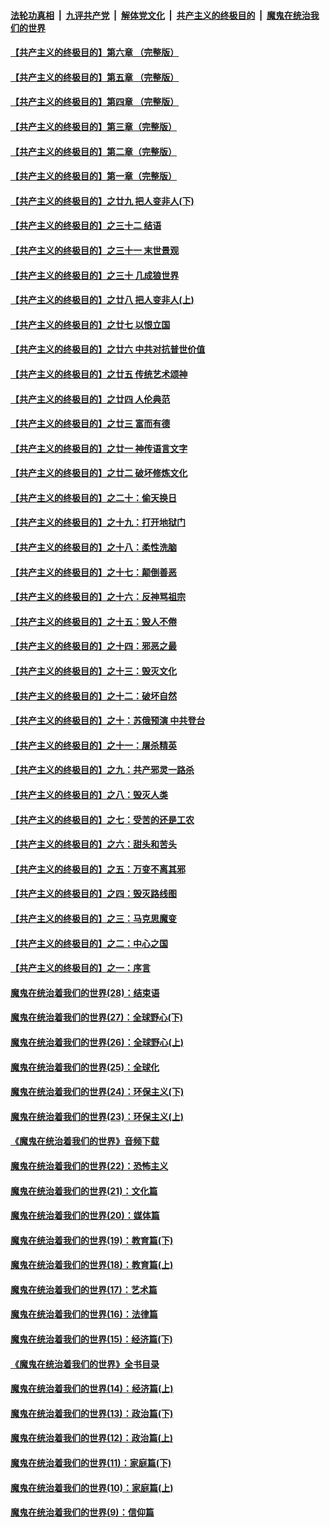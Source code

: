 ####  [法轮功真相](../../../../basic/blob/master/README.md?t=10131752) &nbsp;|&nbsp; [九评共产党](../../../../9ping.md/blob/master/README.md?t=10131752) &nbsp;|&nbsp; [解体党文化](../../../../jtdwh.md/blob/master/README.md?t=10131752)  &nbsp;|&nbsp; [共产主义的终极目的](../../../../gczydzjmd.md/blob/master/README.md?t=10131752) &nbsp;|&nbsp; [魔鬼在统治我们的世界](../../../../mgztzwmdsj.md/blob/master/README.md?t=10131752) 

#### [【共产主义的终极目的】第六章 （完整版）](../pages/nsc422/n11428913.md?t=10131752) 

#### [【共产主义的终极目的】第五章 （完整版）](../pages/nsc422/n11428912.md?t=10131752) 

#### [【共产主义的终极目的】第四章 （完整版）](../pages/nsc422/n11428907.md?t=10131752) 

#### [【共产主义的终极目的】第三章（完整版）](../pages/nsc422/n11428848.md?t=10131752) 

#### [【共产主义的终极目的】第二章（完整版）](../pages/nsc422/n11428831.md?t=10131752) 

#### [【共产主义的终极目的】第一章（完整版）](../pages/nsc422/n11417651.md?t=10131752) 

#### [【共产主义的终极目的】之廿九 把人变非人(下)](../pages/nsc422/n11344140.md?t=10131752) 

#### [【共产主义的终极目的】之三十二 结语](../pages/nsc422/n11360535.md?t=10131752) 

#### [【共产主义的终极目的】之三十一 末世景观](../pages/nsc422/n11351129.md?t=10131752) 

#### [【共产主义的终极目的】之三十 几成狼世界](../pages/nsc422/n11348280.md?t=10131752) 

#### [【共产主义的终极目的】之廿八 把人变非人(上)](../pages/nsc422/n11340492.md?t=10131752) 

#### [【共产主义的终极目的】之廿七 以恨立国](../pages/nsc422/n11336944.md?t=10131752) 

#### [【共产主义的终极目的】之廿六 中共对抗普世价值](../pages/nsc422/n11324785.md?t=10131752) 

#### [【共产主义的终极目的】之廿五 传统艺术颂神](../pages/nsc422/n11296396.md?t=10131752) 

#### [【共产主义的终极目的】之廿四 人伦典范](../pages/nsc422/n11296397.md?t=10131752) 

#### [【共产主义的终极目的】之廿三 富而有德](../pages/nsc422/n11283598.md?t=10131752) 

#### [【共产主义的终极目的】之廿一 神传语言文字](../pages/nsc422/n11263265.md?t=10131752) 

#### [【共产主义的终极目的】之廿二 破坏修炼文化](../pages/nsc422/n11245728.md?t=10131752) 

#### [【共产主义的终极目的】之二十：偷天换日](../pages/nsc422/n11238846.md?t=10131752) 

#### [【共产主义的终极目的】之十九：打开地狱门](../pages/nsc422/n11206376.md?t=10131752) 

#### [【共产主义的终极目的】之十八：柔性洗脑](../pages/nsc422/n11199994.md?t=10131752) 

#### [【共产主义的终极目的】之十七：颠倒善恶](../pages/nsc422/n11179782.md?t=10131752) 

#### [【共产主义的终极目的】之十六：反神骂祖宗](../pages/nsc422/n11166798.md?t=10131752) 

#### [【共产主义的终极目的】之十五：毁人不倦](../pages/nsc422/n11166792.md?t=10131752) 

#### [【共产主义的终极目的】之十四：邪恶之最](../pages/nsc422/n11150249.md?t=10131752) 

#### [【共产主义的终极目的】之十三：毁灭文化](../pages/nsc422/n11135227.md?t=10131752) 

#### [【共产主义的终极目的】之十二：破坏自然](../pages/nsc422/n11135214.md?t=10131752) 

#### [【共产主义的终极目的】之十：苏俄预演 中共登台](../pages/nsc422/n11118424.md?t=10131752) 

#### [【共产主义的终极目的】之十一：屠杀精英](../pages/nsc422/n11118442.md?t=10131752) 

#### [【共产主义的终极目的】之九：共产邪灵一路杀](../pages/nsc422/n11114139.md?t=10131752) 

#### [【共产主义的终极目的】之八：毁灭人类](../pages/nsc422/n11108503.md?t=10131752) 

#### [【共产主义的终极目的】之七：受苦的还是工农](../pages/nsc422/n11101809.md?t=10131752) 

#### [【共产主义的终极目的】之六：甜头和苦头](../pages/nsc422/n11096971.md?t=10131752) 

#### [【共产主义的终极目的】之五：万变不离其邪](../pages/nsc422/n11091285.md?t=10131752) 

#### [【共产主义的终极目的】之四：毁灭路线图](../pages/nsc422/n11086284.md?t=10131752) 

#### [【共产主义的终极目的】之三：马克思魔变](../pages/nsc422/n11061941.md?t=10131752) 

#### [【共产主义的终极目的】之二：中心之国](../pages/nsc422/n11047728.md?t=10131752) 

#### [【共产主义的终极目的】之一：序言](../pages/nsc422/n11086077.md?t=10131752) 

#### [魔鬼在统治着我们的世界(28)：结束语](../pages/nsc422/n10936246.md?t=10131752) 

#### [魔鬼在统治着我们的世界(27)：全球野心(下)](../pages/nsc422/n10928319.md?t=10131752) 

#### [魔鬼在统治着我们的世界(26)：全球野心(上)](../pages/nsc422/n10900318.md?t=10131752) 

#### [魔鬼在统治着我们的世界(25)：全球化](../pages/nsc422/n10788205.md?t=10131752) 

#### [魔鬼在统治着我们的世界(24)：环保主义(下)](../pages/nsc422/n10695307.md?t=10131752) 

#### [魔鬼在统治着我们的世界(23)：环保主义(上)](../pages/nsc422/n10688613.md?t=10131752) 

#### [《魔鬼在统治着我们的世界》音频下载](../pages/nsc422/n10635553.md?t=10131752) 

#### [魔鬼在统治着我们的世界(22)：恐怖主义](../pages/nsc422/n10614727.md?t=10131752) 

#### [魔鬼在统治着我们的世界(21)：文化篇](../pages/nsc422/n10597706.md?t=10131752) 

#### [魔鬼在统治着我们的世界(20)：媒体篇](../pages/nsc422/n10586579.md?t=10131752) 

#### [魔鬼在统治着我们的世界(19)：教育篇(下)](../pages/nsc422/n10564808.md?t=10131752) 

#### [魔鬼在统治着我们的世界(18)：教育篇(上)](../pages/nsc422/n10526970.md?t=10131752) 

#### [魔鬼在统治着我们的世界(17)：艺术篇](../pages/nsc422/n10499093.md?t=10131752) 

#### [魔鬼在统治着我们的世界(16)：法律篇](../pages/nsc422/n10485969.md?t=10131752) 

#### [魔鬼在统治着我们的世界(15)：经济篇(下)](../pages/nsc422/n10469975.md?t=10131752) 

#### [《魔鬼在统治着我们的世界》全书目录](../pages/nsc422/n10464261.md?t=10131752) 

#### [魔鬼在统治着我们的世界(14)：经济篇(上)](../pages/nsc422/n10457370.md?t=10131752) 

#### [魔鬼在统治着我们的世界(13)：政治篇(下)](../pages/nsc422/n10448270.md?t=10131752) 

#### [魔鬼在统治着我们的世界(12)：政治篇(上)](../pages/nsc422/n10444576.md?t=10131752) 

#### [魔鬼在统治着我们的世界(11)：家庭篇(下)](../pages/nsc422/n10440961.md?t=10131752) 

#### [魔鬼在统治着我们的世界(10)：家庭篇(上)](../pages/nsc422/n10435448.md?t=10131752) 

#### [魔鬼在统治着我们的世界(9)：信仰篇](../pages/nsc422/n10432159.md?t=10131752) 

